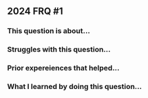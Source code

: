 ## 2024 FRQ #1

###    This question is about...


###    Struggles with this question...


###    Prior expereiences that helped...


###    What I learned by doing this question...
